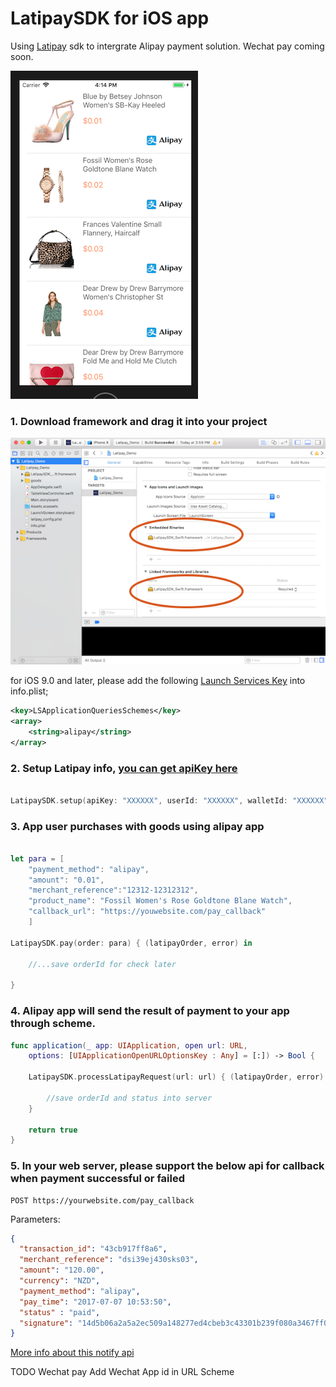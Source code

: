 # LatipaySDK for iOS app

Using [Latipay](http://www.latipay.net) sdk to intergrate Alipay payment solution. Wechat pay coming soon.

![](screenshot/home.png?)

### 1. Download framework and drag it into your project

![](screenshot/framework.png)


for iOS 9.0 and later, please add the following [Launch Services Key](https://developer.apple.com/library/content/documentation/General/Reference/InfoPlistKeyReference/Articles/LaunchServicesKeys.html) into info.plist;

```xml
<key>LSApplicationQueriesSchemes</key>
<array>
    <string>alipay</string>
</array>
```

### 2. Setup Latipay info, [you can get apiKey here](https://merchant.latipay.net)

```swift

LatipaySDK.setup(apiKey: "XXXXXX", userId: "XXXXXX", walletId: "XXXXXX", scheme: "latipay")

```

### 3. App user purchases with goods using alipay app

```swift

let para = [
    "payment_method": "alipay",
    "amount": "0.01",
    "merchant_reference":"12312-12312312",
    "product_name": "Fossil Women's Rose Goldtone Blane Watch",
    "callback_url": "https://youwebsite.com/pay_callback"
    ]

LatipaySDK.pay(order: para) { (latipayOrder, error) in

    //...save orderId for check later
    
}

```

### 4. Alipay app will send the result of payment to your app through scheme.

```swift
func application(_ app: UIApplication, open url: URL, 
    options: [UIApplicationOpenURLOptionsKey : Any] = [:]) -> Bool {
    
    LatipaySDK.processLatipayRequest(url: url) { (latipayOrder, error) in

        //save orderId and status into server
    }
    
    return true
}
```

### 5. In your web server, please support the below api for callback when payment successful or failed

```
POST https://yourwebsite.com/pay_callback
```

Parameters:

```json
{
  "transaction_id": "43cb917ff8a6",
  "merchant_reference": "dsi39ej430sks03",
  "amount": "120.00",
  "currency": "NZD",
  "payment_method": "alipay",
  "pay_time": "2017-07-07 10:53:50",
  "status" : "paid",
  "signature": "14d5b06a2a5a2ec509a148277ed4cbeb3c43301b239f080a3467ff0aba4070e3",
}
```

[More info about this notify api](http://doc.latipay.net/v2/latipay-hosted-online.html#Payment-Result-Asynchronous-Notification)


TODO Wechat pay
Add Wechat App id in URL Scheme
